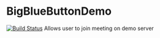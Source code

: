 # BigBlueButtonDemo

[![Build Status](https://travis-ci.org/Jacoblab1/bbb-env.png)](https://travis-ci.org/Jacoblab1/bbb-env)
Allows user to join meeting on demo server
